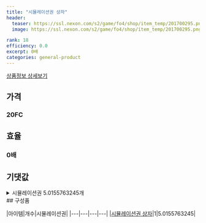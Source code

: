 ```yaml
---
title: "시뮬레이션권 상자"
header:
  teaser: https://ssl.nexon.com/s2/game/fo4/shop/item_temp/201700295.png
  image: https://ssl.nexon.com/s2/game/fo4/shop/item_temp/201700295.png

rank: 18
efficiency: 0.0
excerpt: 0배
categories: general-product
---
```

[상품정보 상세보기](https://shop.fifaonline4.nexon.com/Shop/View?strPid=42892)


## 가격
### 20FC
## 효율
### 0배
## 기댓값
<details>
<summary>시뮬레이션권 5.0155763245개</summary>
<div markdown="1">
- 시뮬레이션권 5.0155763245개

</div>
</details>
## 구성품

|아이템|개수|시뮬레이션권|
|---|---|---|---|
|[시뮬레이션권 상자](/box/1794)|1|5.0155763245|
